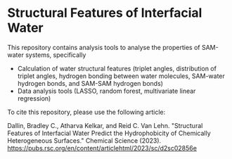 # Structural Features of Interfacial Water

This repository contains analysis tools to analyse the properties of SAM-water systems, specifically 

* Calculation of water structural features (triplet angles, distribution of triplet angles, hydrogen bonding between water molecules, SAM-water hydrogen bonds, and SAM-SAM hydrogen bonds)
* Data analysis tools (LASSO, random forest, multivariate linear regression)

To cite this repository, please use the following article:

Dallin, Bradley C., Atharva Kelkar, and Reid C. Van Lehn. "Structural Features of Interfacial Water Predict the Hydrophobicity of Chemically Heterogeneous Surfaces." Chemical Science (2023). https://pubs.rsc.org/en/content/articlehtml/2023/sc/d2sc02856e 
